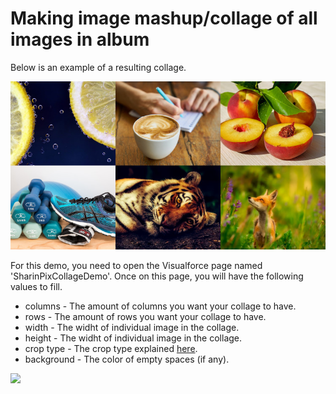 
# Making image mashup/collage of all images in album

Below is an example of a resulting collage.

<img src="https://raw.githubusercontent.com/Akhilesh05/img/master/collage.jpg">

For this demo, you need to open the Visualforce page named 'SharinPixCollageDemo'.
Once on this page, you will have the following values to fill.
* columns - The amount of columns you want your collage to have.
* rows - The amount of rows you want your collage to have.
* width - The widht of individual image in the collage.
* height - The widht of individual image in the collage.
* crop type - The crop type explained [here](https://github.com/SharinPix/demo-apex/tree/image_crop_resize).
* background - The color of empty spaces (if any).

[<img src="https://raw.githubusercontent.com/afawcett/githubsfdeploy/master/deploy.png">](https://githubsfdeploy.herokuapp.com?owner=sharinpix&repo=demo-apex&ref=image_collage_mashup)